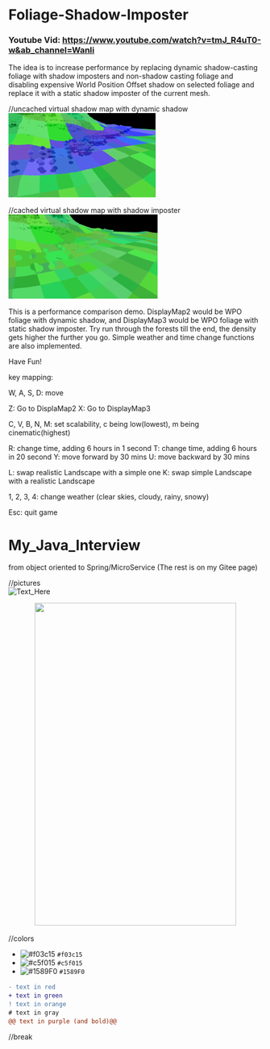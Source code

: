 # Foliage-Shadow-Imposter

### Youtube Vid: https://www.youtube.com/watch?v=tmJ_R4uT0-w&ab_channel=Wanli


The idea is to increase performance by replacing dynamic shadow-casting foliage with shadow imposters and non-shadow casting foliage and disabling expensive World Position Offset shadow on selected foliage and replace it with a static shadow imposter of the current mesh.

//uncached virtual shadow map with dynamic shadow
![uncached virtual shadow map with shadow imposter](https://github.com/One1ee/MyGarage/blob/main/delemete1.png)

//cached virtual shadow map with shadow imposter
![cached virtual shadow map with shadow imposter](https://github.com/One1ee/MyGarage/blob/main/deleteme2.png)


This is a performance comparison demo. DisplayMap2 would be WPO foliage with dynamic shadow, and DisplayMap3 would be WPO foliage with static shadow imposter.
Try run through the forests till the end, the density gets higher the further you go. Simple weather and time change functions are also implemented.

Have Fun!



key mapping:

W, A, S, D: move

Z: Go to DisplaMap2
X: Go to DisplayMap3

C, V, B, N, M: set scalability, c being low(lowest), m being cinematic(highest)

R: change time, adding 6 hours in 1 second
T: change time, adding 6 hours in 20 second
Y: move forward by 30 mins
U: move backward by 30 mins

L: swap realistic Landscape with a simple one
K: swap simple Landscape with a realistic Landscape

1, 2, 3, 4: change weather (clear skies, cloudy, rainy, snowy)

Esc: quit game



# My_Java_Interview
from object oriented to Spring/MicroService
(The rest is on my Gitee page)

//pictures\
![Text_Here](picture_url)

<p align="center">
  <img src="https://ss2.bdstatic.com/70cFvnSh_Q1YnxGkpoWK1HF6hhy/it/u=75212877,1031858063&fm=26&gp=0.jpg" width="400" height="640">
</p>

//colors
- ![#f03c15](https://via.placeholder.com/15/f03c15/000000?text=+) `#f03c15`
- ![#c5f015](https://via.placeholder.com/15/c5f015/000000?text=+) `#c5f015`
- ![#1589F0](https://via.placeholder.com/15/1589F0/000000?text=+) `#1589F0`

```diff
- text in red
+ text in green
! text in orange
# text in gray
@@ text in purple (and bold)@@
```

//break
<br>

